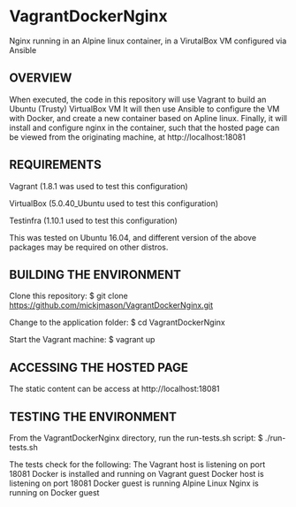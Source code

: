 # VagrantDockerNginx
Nginx running in an Alpine linux container, in a VirutalBox VM configured via Ansible

OVERVIEW
--------

When executed, the code in this repository will use Vagrant to build an Ubuntu (Trusty) VirtualBox VM
It will then use Ansible to configure the VM with Docker, and create a new container based on Apline linux.
Finally, it will install and configure nginx in the container, such that the hosted page can be viewed from the originating machine, at http://localhost:18081

REQUIREMENTS
------------
Vagrant (1.8.1 was used to test this configuration)

VirtualBox (5.0.40_Ubuntu used to test this configuration)

Testinfra (1.10.1 used to test this configuration)

This was tested on Ubuntu 16.04, and different version of the above packages may be required on other distros.

BUILDING THE ENVIRONMENT
------------------------
Clone this repository:
  $ git clone https://github.com/mickjmason/VagrantDockerNginx.git

Change to the application folder:
  $ cd VagrantDockerNginx
  
Start the Vagrant machine:
  $ vagrant up
  
ACCESSING THE HOSTED PAGE
-------------------------

The static content can be access at http://localhost:18081

TESTING THE ENVIRONMENT
-----------------------

From the VagrantDockerNginx directory, run the run-tests.sh script:
  $ ./run-tests.sh
  
The tests check for the following:
The Vagrant host is listening on port 18081
Docker is installed and running on Vagrant guest
Docker host is listening on port 18081
Docker guest is running Alpine Linux
Nginx is running on Docker guest


